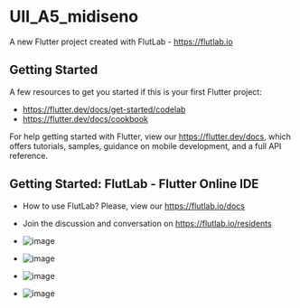 # UII_A5_midiseno

A new Flutter project created with FlutLab - https://flutlab.io

## Getting Started

A few resources to get you started if this is your first Flutter project:

- https://flutter.dev/docs/get-started/codelab
- https://flutter.dev/docs/cookbook

For help getting started with Flutter, view our
https://flutter.dev/docs, which offers tutorials,
samples, guidance on mobile development, and a full API reference.

## Getting Started: FlutLab - Flutter Online IDE

- How to use FlutLab? Please, view our https://flutlab.io/docs
- Join the discussion and conversation on https://flutlab.io/residents

- ![image](https://github.com/MartinezI128/UII_A5_midiseno/assets/147106433/c2d0aa1f-31a9-4873-a662-6f8618f324a5)
- ![image](https://github.com/MartinezI128/UII_A5_midiseno/assets/147106433/ecbacb51-6b6c-44f7-9fbc-f7b00ad6af56)
- ![image](https://github.com/MartinezI128/UII_A5_midiseno/assets/147106433/307755ea-0b72-4eb0-945d-f3722ed7f617)
- ![image](https://github.com/MartinezI128/UII_A5_midiseno/assets/147106433/eea6970d-fb23-433d-a7a1-f50b62028443)

